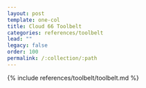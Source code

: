 ```yaml
---
layout: post
template: one-col
title: Cloud 66 Toolbelt 
categories: references/toolbelt
lead: ""
legacy: false
order: 100
permalink: /:collection/:path
---
```


{% include references/toolbelt/toolbelt.md %}